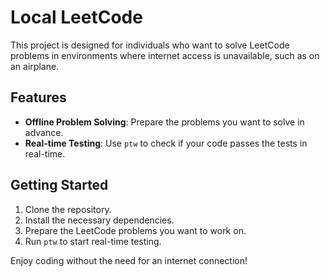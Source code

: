 # Local LeetCode

This project is designed for individuals who want to solve LeetCode problems in environments where internet access is unavailable, such as on an airplane.

## Features

- **Offline Problem Solving**: Prepare the problems you want to solve in advance.
- **Real-time Testing**: Use `ptw` to check if your code passes the tests in real-time.

## Getting Started

1. Clone the repository.
2. Install the necessary dependencies.
3. Prepare the LeetCode problems you want to work on.
4. Run `ptw` to start real-time testing.

Enjoy coding without the need for an internet connection!
